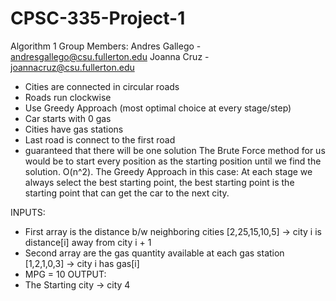 # CPSC-335-Project-1
Algorithm 1
Group Members: Andres Gallego - andresgallego@csu.fullerton.edu Joanna Cruz - joannacruz@csu.fullerton.edu

- Cities are connected in circular roads
- Roads run clockwise
- Use Greedy Approach (most optimal choice at every stage/step)
- Car starts with 0 gas 
- Cities have gas stations
- Last road is connect to the first road
- guaranteed that there will be one solution
The Brute Force method for us would be to start every position as the starting position until we find the solution. O(n^2).
The Greedy Approach in this case: At each stage we always select the best starting point, the best starting point is the starting point that can get the car to the next city.

INPUTS:
- First array is the distance b/w neighboring cities
    [2,25,15,10,5]
        -> city i is distance[i] away from city i + 1 
- Second array are the gas quantity available at each gas station
    [1,2,1,0,3]
        -> city i has gas[i] 
- MPG = 10
OUTPUT:
- The Starting city 
    -> city 4
